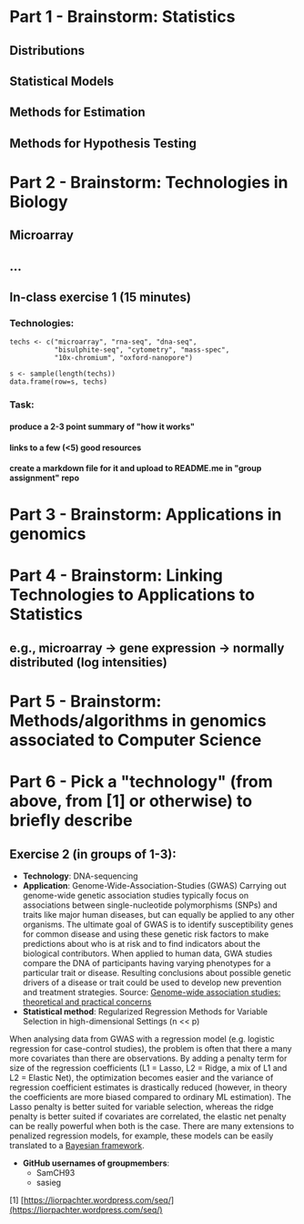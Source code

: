 
# Part 1 - Brainstorm: Statistics

## Distributions
## Statistical Models
## Methods for Estimation
## Methods for Hypothesis Testing

# Part 2 - Brainstorm: Technologies in Biology

## Microarray
## ...

## In-class exercise 1 (15 minutes)

### Technologies: 

```{r}
techs <- c("microarray", "rna-seq", "dna-seq", 
           "bisulphite-seq", "cytometry", "mass-spec", 
           "10x-chromium", "oxford-nanopore")

s <- sample(length(techs))
data.frame(row=s, techs)
```

### Task: 
#### produce a 2-3 point summary of "how it works"
#### links to a few (<5) good resources
#### create a markdown file for it and upload to README.me in "group assignment" repo

# Part 3 - Brainstorm: Applications in genomics 

# Part 4 - Brainstorm: Linking Technologies to Applications to Statistics

## e.g., microarray -> gene expression -> normally distributed (log intensities)

# Part 5 - Brainstorm: Methods/algorithms in genomics associated to Computer Science

# Part 6 - Pick a "technology" (from above, from [1] or otherwise) to briefly describe

## Exercise 2 (in groups of 1-3): 
<!-- ### Goal: 
#### write ~2 sentences about what the method does
#### again, make the link (technology -> application -> statistics)
#### list the github usernames of everyone in your group
#### submit a pull request to brainstorm_modified.md -->

* **Technology**: DNA-sequencing
* **Application**: Genome-Wide-Association-Studies (GWAS)
Carrying out genome-wide genetic association studies typically focus on associations between single-nucleotide polymorphisms (SNPs) and traits like major human diseases, but can equally be applied to any other organisms.
The ultimate goal of GWAS is to identify susceptibility genes for common disease and using these genetic risk factors to make predictions about who is at risk and to find indicators about the biological contributors. 
When applied to human data, GWA studies compare the DNA of participants having varying phenotypes for a particular trait or disease. Resulting conclusions about possible genetic drivers of a disease or trait could be used to develop new prevention and treatment strategies.
Source: [Genome-wide association studies: theoretical and practical concerns](https://www.nature.com/articles/nrg1522)
* **Statistical method**: Regularized Regression Methods for Variable Selection in high-dimensional Settings (n << p)

When analysing data from GWAS with a regression model (e.g. logistic regression for case-control studies), the problem is often that there a many more covariates than there are observations. By adding a penalty term for size of the regression coefficients (L1 = Lasso, L2 = Ridge, a mix of L1 and L2 = Elastic Net), the optimization becomes easier and the variance of regression coefficient estimates is drastically reduced (however, in theory the coefficients are more biased compared to ordinary ML estimation). The Lasso penalty is better suited for variable selection, whereas the ridge penalty is better suited if covariates are correlated, the elastic net penalty can be really powerful when both is the case. There are many extensions to penalized regression models, for example, these models can be easily translated to a [Bayesian framework](https://academic.oup.com/bioinformatics/article/27/4/516/197666).

* **GitHub usernames of groupmembers**:
  * SamCH93
  * sasieg

[1] [https://liorpachter.wordpress.com/seq/](https://liorpachter.wordpress.com/seq/)



